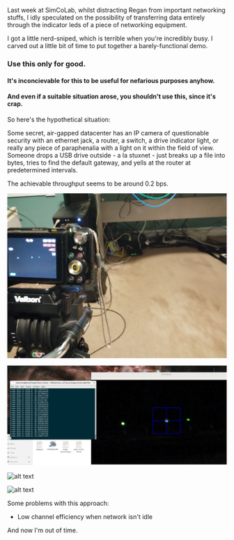 Last week at SimCoLab, whilst distracting Regan from important networking stuffs, I idly speculated on the possibility of transferring data 
entirely through the indicator leds of a piece of networking equipment.

I got a little nerd-sniped, which is terrible when you're incredibly busy. I carved out a little bit of time to put together a barely-functional demo.

### Use this only for good.
#### It's inconcievable for this to be useful for nefarious purposes anyhow.
#### And even if a suitable situation arose, you shouldn't use this, since it's crap.

So here's the hypothetical situation:

Some secret, air-gapped datacenter has an IP camera of questionable security with an ethernet jack, a router, a switch, a drive indicator light, or really
any piece of paraphenalia with a light on it within the field of view. Someone drops a USB drive outside - a la stuxnet - just breaks up a file into bytes, tries to find the default gateway, and yells at the router
at predetermined intervals.

The achievable throughput seems to be around 0.2 bps.

![alt text](media/setup.jpg)

![alt text](media/rx.png)

![alt text](http://url/to/img.png)

![alt text](http://url/to/img.png)


Some problems with this approach:

* Low channel efficiency when network isn't idle

And now I'm out of time.


